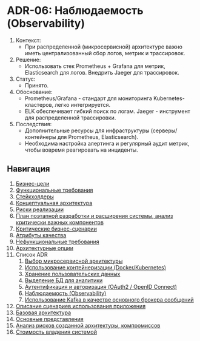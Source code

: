 # ADR-06: Наблюдаемость (Observability)

1. Контекст:
   * При распределенной (микросервисной) архитектуре важно иметь централизованный сбор логов, метрик и трассировок.
2. Решение:
   * Использовать стек Prometheus + Grafana для метрик, Elasticsearch для логов. Внедрить Jaeger для трассировок.
3. Статус:
   * Принято.
4. Обоснование:
   * Prometheus/Grafana - стандарт для мониторинга Kubernetes-кластеров, легко интегрируется.
   * ELK обеспечивает гибкий поиск по логам. Jaeger - инструмент для распределенной трассировки.
5. Последствия:
   * Дополнительные ресурсы для инфраструктуры (серверы/контейнеры для Prometheus, Elasticsearch).
   * Необходима настройка алертинга и регулярный аудит метрик, чтобы вовремя реагировать на инциденты.

## Навигация

1. [Бизнес-цели](https://github.com/f0rw4rd-dev/sb-final-project/blob/main/business_objectives.md)
2. [Функциональные требования](https://github.com/f0rw4rd-dev/sb-final-project/blob/main/functional_requirements.md)
3. [Стейкхолдеры](https://github.com/f0rw4rd-dev/sb-final-project/blob/main/stakeholders.md)
4. [Концептуальная архитектура](https://github.com/f0rw4rd-dev/sb-final-project/blob/main/concept_architecture.md)
5. [Риски реализации](https://github.com/f0rw4rd-dev/sb-final-project/blob/main/implementation_risks.md)
6. [План поэтапной разработки и расширения системы, анализ критически важных компонентов](https://github.com/f0rw4rd-dev/sb-final-project/blob/main/development_plan.md)
7. [Критические бизнес-сценарии](https://github.com/f0rw4rd-dev/sb-final-project/blob/main/critical_business_scenarios.md)
8. [Атрибуты качества](https://github.com/f0rw4rd-dev/sb-final-project/blob/main/quality_attributes.md)
9. [Нефункциональные требования](https://github.com/f0rw4rd-dev/sb-final-project/blob/main/nonfunctional_requirements.md)
10. [Архитектурные опции](https://github.com/f0rw4rd-dev/sb-final-project/blob/main/architectural_options.md)
11. Список ADR
    1. [Выбор микросервисной архитектуры](https://github.com/f0rw4rd-dev/sb-final-project/blob/main/adr_01.md)
    2. [Использование контейнеризации (Docker/Kubernetes)](https://github.com/f0rw4rd-dev/sb-final-project/blob/main/adr_02.md)
    3. [Хранение пользовательских данных](https://github.com/f0rw4rd-dev/sb-final-project/blob/main/adr_03.md)
    4. [Выделение БД для аналитики](https://github.com/f0rw4rd-dev/sb-final-project/blob/main/adr_04.md)
    5. [Аутентификация и авторизация (OAuth2 / OpenID Connect)](https://github.com/f0rw4rd-dev/sb-final-project/blob/main/adr_05.md)
    6. [Наблюдаемость (Observability)](https://github.com/f0rw4rd-dev/sb-final-project/blob/main/adr_06.md)
    7. [Использование Kafka в качестве основного брокера сообщений](https://github.com/f0rw4rd-dev/sb-final-project/blob/main/adr_07.md)
12. [Описание сценариев использования приложения](https://github.com/f0rw4rd-dev/sb-final-project/blob/main/use_cases.md)
13. [Базовая архитектура](https://github.com/f0rw4rd-dev/sb-final-project/blob/main/basic_architecture.md)
14. [Основные представления](https://github.com/f0rw4rd-dev/sb-final-project/blob/main/views.md)
15. [Анализ рисков созданной архитектуры, компромиссов](https://github.com/f0rw4rd-dev/sb-final-project/blob/main/architecture_risks.md)
16. [Стоимость владения системой](https://github.com/f0rw4rd-dev/sb-final-project/blob/main/costs.md)